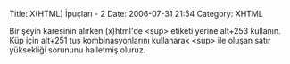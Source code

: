 Title: X(HTML) İpuçları - 2
Date: 2006-07-31 21:54
Category: XHTML

Bir şeyin karesinin alırken (x)html'de <sup\> etiketi yerine alt+253 kullanın. Küp için alt+251 tuş kombinasyonlarını kullanarak <sup\> ile oluşan satır yüksekliği sorununu halletmiş oluruz.
